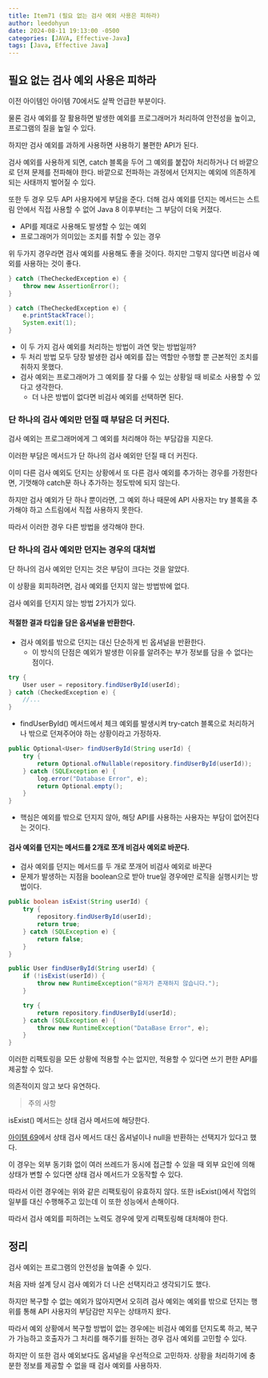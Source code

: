 ```yaml
---
title: Item71 (필요 없는 검사 예외 사용은 피하라)
author: leedohyun
date: 2024-08-11 19:13:00 -0500
categories: [JAVA, Effective-Java]
tags: [Java, Effective Java]
---
```


## 필요 없는 검사 예외 사용은 피하라

이전 아이템인 아이템 70에서도 살짝 언급한 부분이다.

물론 검사 예외를 잘 활용하면 발생한 예외를 프로그래머가 처리하여 안전성을 높이고, 프로그램의 질을 높일 수 있다.

하지만 검사 예외를 과하게 사용하면 사용하기 불편한 API가 된다.

검사 예외를 사용하게 되면, catch 블록을 두어 그 예외를 붙잡아 처리하거나 더 바깥으로 던져 문제를 전파해야 한다. 바깥으로 전파하는 과정에서 던져지는 예외에 의존하게 되는 사태까지 벌어질 수 있다.

또한 두 경우 모두 API 사용자에게 부담을 준다. 더해 검사 예외를 던지는 메서드는 스트림 안에서 직접 사용할 수 없어 Java 8 이후부터는 그 부담이 더욱 커졌다.

- API를 제대로 사용해도 발생할 수 있는 예외
- 프로그래머가 의미있는 조치를 취할 수 있는 경우

위 두가지 경우라면 검사 예외를 사용해도 좋을 것이다. 하지만 그렇지 않다면 비검사 예외를 사용하는 것이 좋다.

```java
} catch (TheCheckedException e) {
	throw new AssertionError();
}
```
```java
} catch (TheCheckedException e) {
	e.printStackTrace();
	System.exit(1);
}
```

- 이 두 가지 검사 예외를 처리하는 방법이 과연 맞는 방법일까?
- 두 처리 방법 모두 당장 발생한 검사 예외를 잡는 역할만 수행할 뿐 근본적인 조치를 취하지 못했다.
- 검사 예외는 프로그래머가 그 예외를 잘 다룰 수 있는 상황일 때 비로소 사용할 수 있다고 생각한다.
	- 더 나은 방법이 없다면 비검사 예외를 선택하면 된다.

### 단 하나의 검사 예외만 던질 때 부담은 더 커진다.

검사 예외는 프로그래머에게 그 예외를 처리해야 하는 부담감을 지운다.

이러한 부담은 메서드가 단 하나의 검사 예외만 던질 때 더 커진다.

이미 다른 검사 예외도 던지는 상황에서 또 다른 검사 예외를 추가하는 경우를 가정한다면, 기껏해야 catch문 하나 추가하는 정도밖에 되지 않는다.

하지만 검사 예외가 단 하나 뿐이라면, 그 예외 하나 때문에 API 사용자는 try 블록을 추가해야 하고 스트림에서 직접 사용하지 못한다.

따라서 이러한 경우 다른 방법을 생각해야 한다.

### 단 하나의 검사 예외만 던지는 경우의 대처법

단 하나의 검사 예외만 던지는 것은 부담이 크다는 것을 알았다.

이 상황을 회피하려면, 검사 예외를 던지지 않는 방법밖에 없다.

검사 예외를 던지지 않는 방법 2가지가 있다.

#### 적절한 결과 타입을 담은 옵셔널을 반환한다.

- 검사 예외를 밖으로 던지는 대신 단순하게 빈 옵셔널을 반환한다.
	- 이 방식의 단점은 예외가 발생한 이유를 알려주는 부가 정보를 담을 수 없다는 점이다.

```java
try {
	User user = repository.findUserById(userId);
} catch (CheckedException e) {
	//...
}
```

- findUserById() 메서드에서 체크 예외를 발생시켜 try-catch 블록으로 처리하거나 밖으로 던져주어야 하는 상황이라고 가정하자.

```java
public Optional<User> findUserById(String userId) {
	try {
		return Optional.ofNullable(repository.findUserById(userId));
	} catch (SQLException e) {
		log.error("Database Error", e);
		return Optional.empty();
	}
}
```

- 핵심은 예외를 밖으로 던지지 않아, 해당 API를 사용하는 사용자는 부담이 없어진다는 것이다.

#### 검사 예외를 던지는 메서드를 2개로 쪼개 비검사 예외로 바꾼다.

- 검사 예외를 던지는 메서드를 두 개로 쪼개어 비검사 예외로 바꾼다
- 문제가 발생하는 지점을 boolean으로 받아 true일 경우에만 로직을 실행시키는 방법이다.

```java
public boolean isExist(String userId) {
	try {
		repository.findUserById(userId);
		return true;
	} catch (SQLException e) {
		return false;
	}
}
```
```java
public User findUserById(String userId) {
	if (!isExist(userId)) {
		throw new RuntimeException("유저가 존재하지 않습니다.");
	}

	try {
		return repository.findUserById(userId);
	} catch (SQLException e) {
		throw new RuntimeException("DataBase Error", e);
	}
}
```

이러한 리팩토링을 모든 상황에 적용할 수는 없지만, 적용할 수 있다면 쓰기 편한 API를 제공할 수 있다.

의존적이지 않고 보다 유연하다.

> 주의 사항

isExist() 메서드는 상태 검사 메서드에 해당한다.

[아이템 69](https://ldhapple.github.io/posts/EffectiveJava-Item69/)에서 상태 검사 메서드 대신 옵셔널이나 null을 반환하는 선택지가 있다고 했다.

이 경우는 외부 동기화 없이 여러 쓰레드가 동시에 접근할 수 있을 때 외부 요인에 의해 상태가 변할 수 있다면 상태 검사 메서드가 오동작할 수 있다.

따라서 이런 경우에는 위와 같은 리팩토링이 유효하지 않다. 또한 isExist()에서 작업의 일부를 대신 수행해주고 있는데 이 또한 성능에서 손해이다.

따라서 검사 예외를 피하려는 노력도 경우에 맞게 리팩토링해 대처해야 한다.

## 정리

검사 예외는 프로그램의 안전성을 높여줄 수 있다.

처음 자바 설계 당시 검사 예외가 더 나은 선택지라고 생각되기도 했다.

하지만 복구할 수 없는 예외가 많아지면서 오히려 검사 예외는 예외를 밖으로 던지는 행위를 통해 API 사용자의 부담감만 지우는 상태까지 왔다.

따라서 예외 상황에서 복구할 방법이 없는 경우에는 비검사 예외를 던지도록 하고, 복구가 가능하고 호출자가 그 처리를 해주기를 원하는 경우 검사 예외를 고민할 수 있다.

하지만 이 또한 검사 예외보다도 옵셔널을 우선적으로 고민하자. 상황을 처리하기에 충분한 정보를 제공할 수 없을 때 검사 예외를 사용하자.